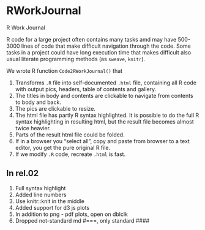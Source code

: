 RWorkJournal
============

R Work Journal

R code for a large project often contains many tasks  amd may have 500-3000 lines of code that make difficult navigation through the code. Some tasks in a project could have long execution time that makes difficult also usual  literate programming methods (as `sweave`, `knitr`).

We wrote R function `Code2RWorkJournal()` that

1.  Transforms  `.R` file into  self-documented  `.html` file, containing all R code with output pics, headers, table of contents and gallery. 
2.  The titles in body and contents are clickable to navigate from contents to body and back. 
3.  The pics are clickable to resize. 
4.  The html file has partly R syntax highlighted.  It is possible to do the full R syntax highlighting in resulting html, but the result file becomes almost twice heavier. 
5.  Parts of the result html file could be folded. 
6.  If in a browser you “select all”, copy and paste from browser to a text editor,   you get the pure original R file. 
7.  If we modify `.R` code,   recreate `.html` is fast. 


## In rel.02

1. Full syntax highlight
2. Added line numbers
3. Use knitr::knit in the middle
4. Added support for d3 js plots
5. In addition to png - pdf plots, open on dblclk
6. Dropped not-standard md #===, only standard  ####

